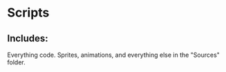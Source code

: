 # Scripts

## Includes:
Everything code. Sprites, animations, and everything else in the "Sources" folder.
